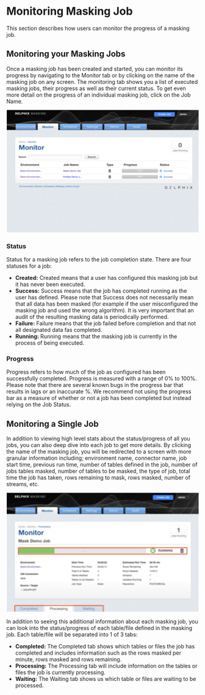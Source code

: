 # Monitoring Masking Job

This section describes how users can monitor the progress of a masking
job.

## Monitoring your Masking Jobs

Once a masking job has been created and started, you can monitor its progress by navigating to the Monitor tab or by clicking on the name of the masking job on any screen. The monitoring tab shows you a list of executed masking jobs, their progress as well as their current status. To get even more detail on the progress of an individual masking job, click on the Job Name.

  ![](./media/monitoring.png)

### Status

Status for a masking job refers to the job completion state. There are four statuses for a job:

- **Created:** Created means that a user has configured this masking job but it has never been executed.
- **Success:** Success means that the job has completed running as the user has defined. Please note that Success does not necessarily mean that all data has been masked (for example if the user misconfigured the masking job and used the wrong algorithm). It is very important that an audit of the resulting masking data is periodically performed.
- **Failure:** Failure means that the job failed before completion and that not all designated data fas completed.  
- **Running:** Running means that the masking job is currently in the process of being executed.

### Progress

Progress refers to how much of the job as configured has been successfully completed. Progress is measured with a range of 0% to 100%. Please note that there are several known bugs in the progress bar that results in lags or an inaccurate %. We recommend not using the progress bar as a measure of whether or not a job has been completed but instead relying on the Job Status.  


## Monitoring a Single Job

In addition to viewing high level stats about the status/progress of all you jobs, you can also deep dive into each job to get more details. By clicking the name of the masking job, you will be redirected to a screen with more granular information including; environment name, connector name, job start time, previous run time, number of tables defined in the job, number of jobs tables masked, number of tables to be masked, the type of job, total time the job has taken, rows remaining to mask, rows masked, number of streams, etc.  

![](./media/monitor_running.png)

In addition to seeing this additional information about each masking job, you can look into the status/progress of each table/file defined in the masking job. Each table/file will be separated into 1 of 3 tabs:

- **Completed:** The Completed tab shows which tables or files the job has completed and includes information such as the rows masked per minute, rows masked and rows remaining.
- **Processing:** The Processing tab will include information on the tables or files the job is currently processing.
- **Waiting:** The Waiting tab shows us which table or files are waiting to be processed.
